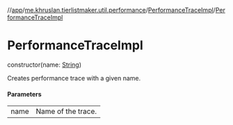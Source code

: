 //[app](../../../index.md)/[me.khruslan.tierlistmaker.util.performance](../index.md)/[PerformanceTraceImpl](index.md)/[PerformanceTraceImpl](-performance-trace-impl.md)

# PerformanceTraceImpl

constructor(name: [String](https://kotlinlang.org/api/latest/jvm/stdlib/kotlin/-string/index.html))

Creates performance trace with a given name.

#### Parameters

| | |
|---|---|
| name | Name of the trace. |
